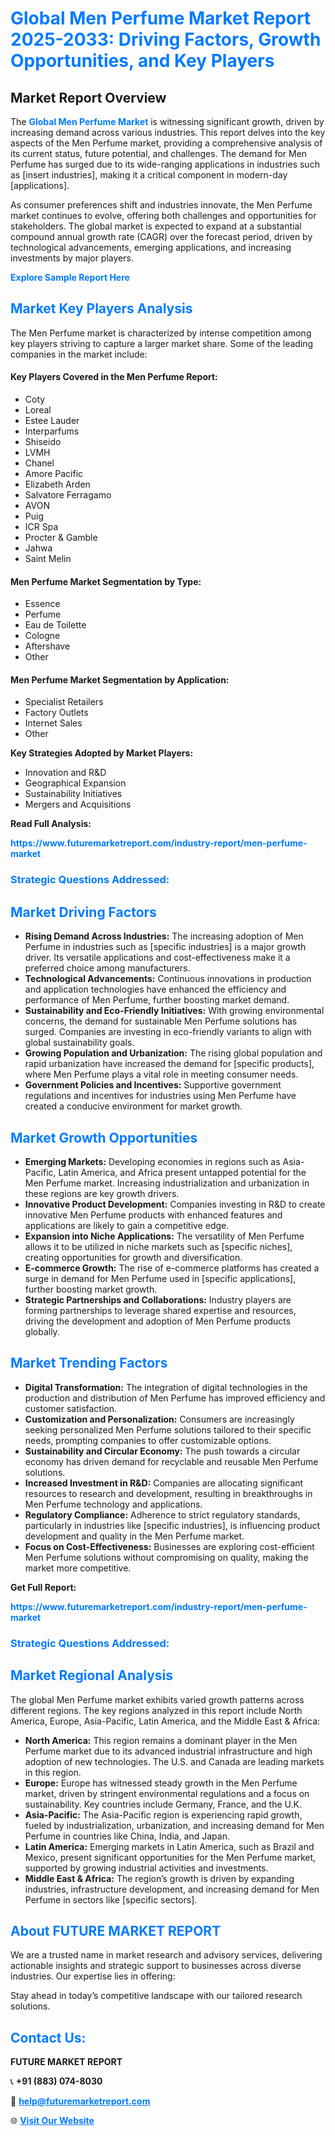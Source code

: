 <h1 style="color: #007BFF;">Global Men Perfume Market Report 2025-2033: Driving Factors, Growth Opportunities, and Key Players</h1>

<section id="overview">
<h2>Market Report Overview</h2>
<p>The <a href="https://www.futuremarketreport.com/industry-report/men-perfume-market" style="color: #007BFF; text-decoration: none;"><strong>Global Men Perfume Market</strong></a> is witnessing significant growth, driven by increasing demand across various industries. This report delves into the key aspects of the Men Perfume market, providing a comprehensive analysis of its current status, future potential, and challenges. The demand for Men Perfume has surged due to its wide-ranging applications in industries such as [insert industries], making it a critical component in modern-day [applications].</p>
<p>As consumer preferences shift and industries innovate, the Men Perfume market continues to evolve, offering both challenges and opportunities for stakeholders. The global market is expected to expand at a substantial compound annual growth rate (CAGR) over the forecast period, driven by technological advancements, emerging applications, and increasing investments by major players.</p>
</section>

<section id="overview">
<p><a href="https://www.futuremarketreport.com/request-sample/reportId=102420" style="color: #007BFF; text-decoration: none;"><strong>Explore Sample Report Here</strong></a></p>
</section>

<section id="key-players">
<h2 style="color: #007BFF;">Market Key Players Analysis</h2>
<p>The Men Perfume market is characterized by intense competition among key players striving to capture a larger market share. Some of the leading companies in the market include:</p>
<h4>Key Players Covered in the Men Perfume Report:</h4>
<ul><li>Coty</li><li>Loreal</li><li>Estee Lauder</li><li>Interparfums</li><li>Shiseido</li><li>LVMH</li><li>Chanel</li><li>Amore Pacific</li><li>Elizabeth Arden</li><li>Salvatore Ferragamo</li><li>AVON</li><li>Puig</li><li>ICR Spa</li><li>Procter &amp; Gamble</li><li>Jahwa</li><li>Saint Melin</li></ul>
<h4>Men Perfume Market Segmentation by Type:</h4>
<ul><li>Essence</li><li>Perfume</li><li>Eau de Toilette</li><li>Cologne</li><li>Aftershave</li><li>Other</li></ul>

<h4>Men Perfume Market Segmentation by Application:</h4>
<ul><li>Specialist Retailers</li><li>Factory Outlets</li><li>Internet Sales</li><li>Other</li></ul>
<p><strong>Key Strategies Adopted by Market Players:</strong></p>
<ul>
<li>Innovation and R&D</li>
<li>Geographical Expansion</li>
<li>Sustainability Initiatives</li>
<li>Mergers and Acquisitions</li>
</ul>
</section>

<section>
<p><strong>Read Full Analysis: </strong></p><a href="https://www.futuremarketreport.com/industry-report/men-perfume-market" style="color: #007BFF; text-decoration: none;"><strong>https://www.futuremarketreport.com/industry-report/men-perfume-market</strong></a>
<h3 style="color: #007BFF;">Strategic Questions Addressed:</h3>
</section>

<section id="driving-factors">
<h2 style="color: #007BFF;">Market Driving Factors</h2>
<ul>
<li><strong>Rising Demand Across Industries:</strong> The increasing adoption of Men Perfume in industries such as [specific industries] is a major growth driver. Its versatile applications and cost-effectiveness make it a preferred choice among manufacturers.</li>
<li><strong>Technological Advancements:</strong> Continuous innovations in production and application technologies have enhanced the efficiency and performance of Men Perfume, further boosting market demand.</li>
<li><strong>Sustainability and Eco-Friendly Initiatives:</strong> With growing environmental concerns, the demand for sustainable Men Perfume solutions has surged. Companies are investing in eco-friendly variants to align with global sustainability goals.</li>
<li><strong>Growing Population and Urbanization:</strong> The rising global population and rapid urbanization have increased the demand for [specific products], where Men Perfume plays a vital role in meeting consumer needs.</li>
<li><strong>Government Policies and Incentives:</strong> Supportive government regulations and incentives for industries using Men Perfume have created a conducive environment for market growth.</li>
</ul>
</section>

<section id="growth-opportunities">
<h2 style="color: #007BFF;">Market Growth Opportunities</h2>
<ul>
<li><strong>Emerging Markets:</strong> Developing economies in regions such as Asia-Pacific, Latin America, and Africa present untapped potential for the Men Perfume market. Increasing industrialization and urbanization in these regions are key growth drivers.</li>
<li><strong>Innovative Product Development:</strong> Companies investing in R&D to create innovative Men Perfume products with enhanced features and applications are likely to gain a competitive edge.</li>
<li><strong>Expansion into Niche Applications:</strong> The versatility of Men Perfume allows it to be utilized in niche markets such as [specific niches], creating opportunities for growth and diversification.</li>
<li><strong>E-commerce Growth:</strong> The rise of e-commerce platforms has created a surge in demand for Men Perfume used in [specific applications], further boosting market growth.</li>
<li><strong>Strategic Partnerships and Collaborations:</strong> Industry players are forming partnerships to leverage shared expertise and resources, driving the development and adoption of Men Perfume products globally.</li>
</ul>
</section>

<section id="trending-factors">
<h2 style="color: #007BFF;">Market Trending Factors</h2>
<ul>
<li><strong>Digital Transformation:</strong> The integration of digital technologies in the production and distribution of Men Perfume has improved efficiency and customer satisfaction.</li>
<li><strong>Customization and Personalization:</strong> Consumers are increasingly seeking personalized Men Perfume solutions tailored to their specific needs, prompting companies to offer customizable options.</li>
<li><strong>Sustainability and Circular Economy:</strong> The push towards a circular economy has driven demand for recyclable and reusable Men Perfume solutions.</li>
<li><strong>Increased Investment in R&D:</strong> Companies are allocating significant resources to research and development, resulting in breakthroughs in Men Perfume technology and applications.</li>
<li><strong>Regulatory Compliance:</strong> Adherence to strict regulatory standards, particularly in industries like [specific industries], is influencing product development and quality in the Men Perfume market.</li>
<li><strong>Focus on Cost-Effectiveness:</strong> Businesses are exploring cost-efficient Men Perfume solutions without compromising on quality, making the market more competitive.</li>
</ul>
</section>

<section>
<p><strong>Get Full Report: </strong></p><a href="https://www.futuremarketreport.com/industry-report/men-perfume-market" style="color: #007BFF; text-decoration: none;"><strong>https://www.futuremarketreport.com/industry-report/men-perfume-market</strong></a>
<h3 style="color: #007BFF;">Strategic Questions Addressed:</h3>
</section>


<section id="regional-analysis">
<h2 style="color: #007BFF;">Market Regional Analysis</h2>
<p>The global Men Perfume market exhibits varied growth patterns across different regions. The key regions analyzed in this report include North America, Europe, Asia-Pacific, Latin America, and the Middle East & Africa:</p>
<ul>
<li><strong>North America:</strong> This region remains a dominant player in the Men Perfume market due to its advanced industrial infrastructure and high adoption of new technologies. The U.S. and Canada are leading markets in this region.</li>
<li><strong>Europe:</strong> Europe has witnessed steady growth in the Men Perfume market, driven by stringent environmental regulations and a focus on sustainability. Key countries include Germany, France, and the U.K.</li>
<li><strong>Asia-Pacific:</strong> The Asia-Pacific region is experiencing rapid growth, fueled by industrialization, urbanization, and increasing demand for Men Perfume in countries like China, India, and Japan.</li>
<li><strong>Latin America:</strong> Emerging markets in Latin America, such as Brazil and Mexico, present significant opportunities for the Men Perfume market, supported by growing industrial activities and investments.</li>
<li><strong>Middle East & Africa:</strong> The region’s growth is driven by expanding industries, infrastructure development, and increasing demand for Men Perfume in sectors like [specific sectors].</li>
</ul>
</section>

<footer>
<h2 style="color: #007BFF;">About FUTURE MARKET REPORT</h2>
<p>We are a trusted name in market research and advisory services, delivering actionable insights and strategic support to businesses across diverse industries. Our expertise lies in offering:</p>

<p>Stay ahead in today’s competitive landscape with our tailored research solutions.</p>

<h2 style="color: #007BFF;">Contact Us:</h2>
<p><strong>FUTURE MARKET REPORT</strong></p>
<p>📞 <strong>+91 (883) 074-8030</strong></p>
<p>📧 <strong><a href="mailto:help@futuremarketreport.com" style="color: #007BFF;">help@futuremarketreport.com</a></strong></p>
<p>🌐 <strong><a href="https://www.futuremarketreport.com/" style="color: #007BFF;">Visit Our Website</a></strong></p>
</footer>